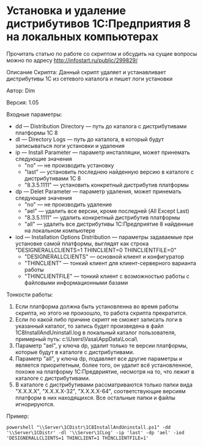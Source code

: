 ﻿# Установка и удаление дистрибутивов 1С:Предприятия 8 на локальных компьютерах
Прочитать статью по работе со скриптом и обсудить на сущие вопросы можно по адресу http://infostart.ru/public/299829/

Описание Скрипта: Данный скрипт удаляет и устанавливает дистрибутивы 1С из сетевого каталога и пишет логи установки

Автор: Dim

Версия: 1.05

Входные параметры:

* dd &mdash; Distribution Directory &mdash; путь до каталога с дистрибутивами платформы 1С 8
* dl &mdash; Directory Logs &mdash; путь до каталога, в который будут записываться логи установки и удаления
* ip &mdash; Install Parameter &mdash; параметр инсталляции, может принемать следующие значения
  * "no" &mdash; не производить установку 
  * "last" &mdash; установить последнею найденную версию в каталоге с дистрибутивами 1С 8
  * "8.3.5.1111" &mdash; установить конкретный дистрибутив платформы
* dp &mdash; Delet Parameter &mdash; параметр удаления, может принемать следующие значения
  * "no" &mdash; не производить удаление 
  * "ael" &mdash; удалить все версии, кроме последней (All Except Last)
  * "8.3.5.1111" &mdash; удалить конкретный дистрибутив платформы
  * "all" &mdash; удалить все дистрибутивы 1С:Предприятие 8 найденные на локальном компьютере
* iod &mdash; Installation Options Distribution &mdash; параметры задаваемые при установке самой платформы, выглядят как строка "DESIGNERALLCLIENTS=1 THINCLIENT=0 THINCLIENTFILE=0"
  * "DESIGNERALLCLIENTS" &mdash; основной клиент и конфигуратор
  * "THINCLIENT" &mdash; тонкий клиент для клиент-серверного варианта работы
  * "THINCLIENTFILE" &mdash; тонкий клиент с возможностью работы с файловыми информационными базами
		
Тонкости работы:

1. Если платформа должна быть установленна во время работы скрипта, но этого не произошло, то работа скрипта прекратится.
2. Если по какой либо причине скрипт не сможет записать логи в указанный каталог, то запись будет произведена в файл 1C8InstallAndUninstall.log в локальный каталог пользователя, примерный путь: c:\Users\Vasa\AppData\Local\
3. Параметр "ael", у ключа dp, удалит только те версии платформы, которые будут в каталоге с дистрибутивами.
4. Параметр "all", у ключа dp, подавляет все другие параметры и является приоритетным, более того, он удалит всё установленное, похоже на платформу 1С:Предвриятие, несмотря на то, что лежит в каталоге с дистрибутивами.
5. В каталоге с дистрибутивами рассматриваются только папки вида "Х.Х.Х.Х", "Х.Х.Х.Х-32", "Х.Х.Х.Х-64", соответствующие версиям платформ в них находящихся. Все остальные папки и файлы игнорируются.

Пример:

`powershell "\\Server\1CDistr\1C8InstallAndUninstall.ps1" -dd '\\Server\1CDistr' -dl '\\Server\1CLog' -ip 'last' -dp 'ael' -iod 'DESIGNERALLCLIENTS=1 THINCLIENT=1 THINCLIENTFILE=1'`
